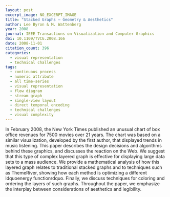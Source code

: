 ```yaml
---
layout: post
excerpt_image: NO_EXCERPT_IMAGE
title: "Stacked Graphs – Geometry & Aesthetics"
author: Lee Byron & M. Wattenberg
year: 2008
journal: IEEE Transactions on Visualization and Computer Graphics
doi: 10.1109/TVCG.2008.166
date: 2008-11-01
citation_count: 396
categories:
  - visual representation
  - technical challenges
tags:
  - continuous process
  - numeric attribute
  - all time-series
  - visual representation
  - flow diagram
  - stream graph
  - single-view layout
  - direct temporal encoding
  - technical challenges
  - visual complexity
---
```

In February 2008, the New York Times published an unusual chart of box office revenues for 7500 movies over 21 years. The chart was based on a similar visualization, developed by the first author, that displayed trends in music listening. This paper describes the design decisions and algorithms behind these graphics, and discusses the reaction on the Web. We suggest that this type of complex layered graph is effective for displaying large data sets to a mass audience. We provide a mathematical analysis of how this layered graph relates to traditional stacked graphs and to techniques such as ThemeRiver, showing how each method is optimizing a different ldquoenergy functionrdquo. Finally, we discuss techniques for coloring and ordering the layers of such graphs. Throughout the paper, we emphasize the interplay between considerations of aesthetics and legibility.
